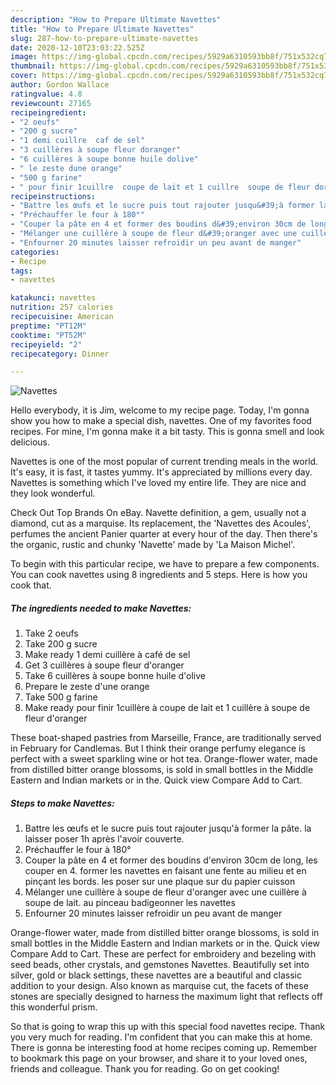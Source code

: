 ```yaml
---
description: "How to Prepare Ultimate Navettes"
title: "How to Prepare Ultimate Navettes"
slug: 287-how-to-prepare-ultimate-navettes
date: 2020-12-10T23:03:22.525Z
image: https://img-global.cpcdn.com/recipes/5929a6310593bb8f/751x532cq70/navettes-photo-principale-de-la-recette.jpg
thumbnail: https://img-global.cpcdn.com/recipes/5929a6310593bb8f/751x532cq70/navettes-photo-principale-de-la-recette.jpg
cover: https://img-global.cpcdn.com/recipes/5929a6310593bb8f/751x532cq70/navettes-photo-principale-de-la-recette.jpg
author: Gordon Wallace
ratingvalue: 4.8
reviewcount: 27165
recipeingredient:
- "2 oeufs"
- "200 g sucre"
- "1 demi cuillre  caf de sel"
- "3 cuillères à soupe fleur doranger"
- "6 cuillères à soupe bonne huile dolive"
- " le zeste dune orange"
- "500 g farine"
- " pour finir 1cuillre  coupe de lait et 1 cuillre  soupe de fleur doranger"
recipeinstructions:
- "Battre les œufs et le sucre puis tout rajouter jusqu&#39;à former la pâte. la laisser poser 1h après l&#39;avoir couverte."
- "Préchauffer le four à 180°"
- "Couper la pâte en 4 et former des boudins d&#39;environ 30cm de long, les couper en 4. former les navettes en faisant une fente au milieu et en pinçant les bords. les poser sur une plaque sur du papier cuisson"
- "Mélanger une cuillère à soupe de fleur d&#39;oranger avec une cuillère à soupe de lait. au pinceau badigeonner les navettes"
- "Enfourner 20 minutes laisser refroidir un peu avant de manger"
categories:
- Recipe
tags:
- navettes

katakunci: navettes 
nutrition: 257 calories
recipecuisine: American
preptime: "PT12M"
cooktime: "PT52M"
recipeyield: "2"
recipecategory: Dinner

---
```



![Navettes](https://img-global.cpcdn.com/recipes/5929a6310593bb8f/751x532cq70/navettes-photo-principale-de-la-recette.jpg)

Hello everybody, it is Jim, welcome to my recipe page. Today, I'm gonna show you how to make a special dish, navettes. One of my favorites food recipes. For mine, I'm gonna make it a bit tasty. This is gonna smell and look delicious.

Navettes is one of the most popular of current trending meals in the world. It's easy, it is fast, it tastes yummy. It's appreciated by millions every day. Navettes is something which I've loved my entire life. They are nice and they look wonderful.

Check Out Top Brands On eBay. Navette definition, a gem, usually not a diamond, cut as a marquise. Its replacement, the &#39;Navettes des Acoules&#39;, perfumes the ancient Panier quarter at every hour of the day. Then there&#39;s the organic, rustic and chunky &#39;Navette&#39; made by &#39;La Maison Michel&#39;.


To begin with this particular recipe, we have to prepare a few components. You can cook navettes using 8 ingredients and 5 steps. Here is how you cook that.

<!--inarticleads1-->

##### The ingredients needed to make Navettes:

1. Take 2 oeufs
1. Take 200 g sucre
1. Make ready 1 demi cuillère à café de sel
1. Get 3 cuillères à soupe fleur d&#39;oranger
1. Take 6 cuillères à soupe bonne huile d&#39;olive
1. Prepare  le zeste d&#39;une orange
1. Take 500 g farine
1. Make ready  pour finir 1cuillère à coupe de lait et 1 cuillère à soupe de fleur d&#39;oranger


These boat-shaped pastries from Marseille, France, are traditionally served in February for Candlemas. But I think their orange perfumy elegance is perfect with a sweet sparkling wine or hot tea. Orange-flower water, made from distilled bitter orange blossoms, is sold in small bottles in the Middle Eastern and Indian markets or in the. Quick view Compare Add to Cart. 

<!--inarticleads2-->

##### Steps to make Navettes:

1. Battre les œufs et le sucre puis tout rajouter jusqu&#39;à former la pâte. la laisser poser 1h après l&#39;avoir couverte.
1. Préchauffer le four à 180°
1. Couper la pâte en 4 et former des boudins d&#39;environ 30cm de long, les couper en 4. former les navettes en faisant une fente au milieu et en pinçant les bords. les poser sur une plaque sur du papier cuisson
1. Mélanger une cuillère à soupe de fleur d&#39;oranger avec une cuillère à soupe de lait. au pinceau badigeonner les navettes
1. Enfourner 20 minutes laisser refroidir un peu avant de manger


Orange-flower water, made from distilled bitter orange blossoms, is sold in small bottles in the Middle Eastern and Indian markets or in the. Quick view Compare Add to Cart. These are perfect for embroidery and bezeling with seed beads, other crystals, and gemstones Navettes. Beautifully set into silver, gold or black settings, these navettes are a beautiful and classic addition to your design. Also known as marquise cut, the facets of these stones are specially designed to harness the maximum light that reflects off this wonderful prism. 

So that is going to wrap this up with this special food navettes recipe. Thank you very much for reading. I'm confident that you can make this at home. There is gonna be interesting food at home recipes coming up. Remember to bookmark this page on your browser, and share it to your loved ones, friends and colleague. Thank you for reading. Go on get cooking!
